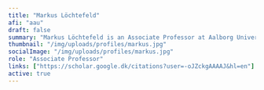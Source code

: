 ```yaml
---
title: "Markus Löchtefeld"
afi: "aau"
draft: false
summary: "Markus Löchtefeld is an Associate Professor at Aalborg Universities Department for Architecture, Design and Media Technology. His research is on the intersection of Human Computer Interaction and Ubiquitous Computing. Specifically, he focuses on wearable and tangible computing as well as novel prototyping techniques."
thumbnail: "/img/uploads/profiles/markus.jpg"
socialImage: "/img/uploads/profiles/markus.jpg"
role: "Associate Professor"
links: ["https://scholar.google.dk/citations?user=-oJZckgAAAAJ&hl=en"]
active: true
---
```


